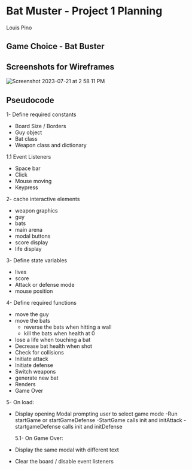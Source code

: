 # Bat Muster - Project 1 Planning

Louis Pino

## Game Choice - Bat Buster

## Screenshots for Wireframes

![Screenshot 2023-07-21 at 2 58 11 PM](https://github.com/LouisPino/bat-hunter-demo/assets/130365689/c505b79b-1952-4742-8276-9dd3d50aba5f)

## Pseudocode

1- Define required constants

- Board Size / Borders
- Guy object
- Bat class
- Weapon class and dictionary

1.1 Event Listeners

- Space bar
- Click
- Mouse moving
- Keypress

2- cache interactive elements

- weapon graphics
- guy
- bats
- main arena
- modal buttons
- score display
- life display

3- Define state variables

- lives
- score
- Attack or defense mode
- mouse position

4- Define required functions

- move the guy
- move the bats
  - reverse the bats when hitting a wall
  - kill the bats when health at 0
- lose a life when touching a bat
- Decrease bat health when shot
- Check for collisions
- Initiate attack
- Initiate defense
- Switch weapons
- generate new bat
- Renders
- Game Over

5- On load:

- Display opening Modal prompting user to select game mode
  -Run startGame or startGameDefense
  -StartGame calls init and initAttack
  -startgameDefense calls init and initDefense

  5.1- On Game Over:

- Display the same modal with different text
- Clear the board / disable event listeners

